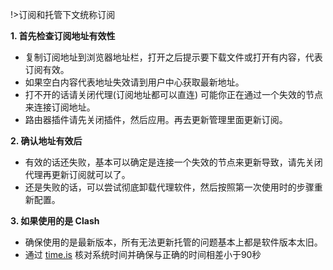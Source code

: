 
!>订阅和托管下文统称订阅


**1. 首先检查订阅地址有效性**

 * 复制订阅地址到浏览器地址栏，打开之后提示要下载文件或打开有内容，代表订阅有效。
 * 如果空白内容代表地址失效请到用户中心获取最新地址。
 * 打不开的话请关闭代理(订阅地址都可以直连) 可能你正在通过一个失效的节点来连接订阅地址。
 * 路由器插件请先关闭插件，然后应用。再去更新管理里面更新订阅。

**2. 确认地址有效后**

 * 有效的话还失败，基本可以确定是连接一个失效的节点来更新导致，请先关闭代理再更新订阅就可以了。
 * 还是失败的话，可以尝试彻底卸载代理软件，然后按照第一次使用时的步骤重新配置。

**3. 如果使用的是 Clash**

 * 确保使用的是最新版本，所有无法更新托管的问题基本上都是软件版本太旧。
 * 通过 [time.is](https://time.is/Beijing) 核对系统时间并确保与正确的时间相差小于90秒